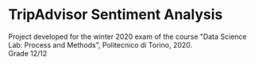 # TripAdvisor Sentiment Analysis
Project developed for the winter 2020 exam of the course "Data Science Lab: Process and Methods", Politecnico di Torino, 2020.<br/> 
Grade 12/12
